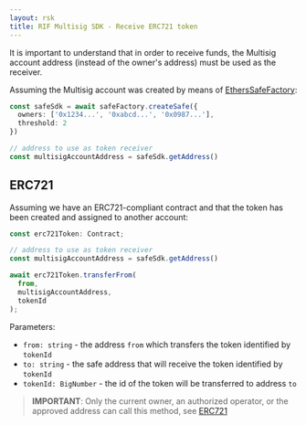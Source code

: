 ```yaml
---
layout: rsk
title: RIF Multisig SDK - Receive ERC721 token
---
```


It is important to understand that in order to receive funds, the Multisig account address (instead of the owner's address) must be used as the receiver.

Assuming the Multisig account was created by means of [EthersSafeFactory](/rif/multisig/sdk/creation):

```ts
const safeSdk = await safeFactory.createSafe({
  owners: ['0x1234...', '0xabcd...', '0x0987...'],
  threshold: 2
})

// address to use as token receiver
const multisigAccountAddress = safeSdk.getAddress()
```

## ERC721

Assuming we have an ERC721-compliant contract and that the token has been created and assigned to another account:

```ts
const erc721Token: Contract;
```

```ts
// address to use as token receiver
const multisigAccountAddress = safeSdk.getAddress()

await erc721Token.transferFrom(
  from,
  multisigAccountAddress,
  tokenId
);
```

Parameters:

- `from: string` - the address `from` which transfers the token identified by `tokenId`
- `to: string` - the safe address that will receive the token identified by `tokenId`
- `tokenId: BigNumber` - the id of the token will be transferred to address `to`

> **IMPORTANT**: Only the current owner, an authorized operator, or the approved address can call this method, see [ERC721](https://eips.ethereum.org/EIPS/eip-721)
